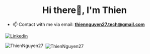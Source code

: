 <h1 align="center">Hi there👋, I'm Thien</h1>


- 📫 Contact with me via email: **thiennguyen27.tech@gmail.com**

[![Linkedin](https://img.shields.io/badge/linkedin-%230077B5.svg?style=for-the-badge&logo=linkedin&logoColor=white&url=https://www.linkedin.com/in/thiennguyen27/)](https://www.linkedin.com/in/thiennguyen27/)


<p><img align="left" src="https://github-readme-stats.vercel.app/api/top-langs?username=ThienNguyen27&show_icons=true&locale=en&layout=compact" alt="ThienNguyen27" /></p>

<p>&nbsp;<img align="center" src="https://github-readme-stats.vercel.app/api?username=ThienNguyen27&show_icons=true&locale=en" alt="ThienNguyen27" /></p>
